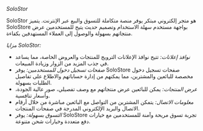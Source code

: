 *SoloStor*

SoloStor هو متجر إلكتروني مبتكر يوفر منصة متكاملة للتسوق والبيع عبر الإنترنت. يتميز SoloStore بواجهة مستخدم سهلة الاستخدام وتصميم حديث يتيح للمستخدمين عرض منتجاتهم بسهولة والوصول إلى العملاء المستهدفين بكفاءة.

*مزايا SoloStor:*

- *نوافذ إعلانات:* تتيح نوافذ الإعلانات الترويج للمنتجات والعروض الخاصة، مما يساعد في جذب المزيد من الزوار وزيادة المبيعات.
- *صفحات تسجيل دخول للمستخدمين:* يوفر SoloStore صفحات تسجيل دخول مخصصة للبائعين والمشترين، مما يمكنهم من إدارة حساباتهم والاطلاع على تفاصيل الطلبات بسهولة.
- *عرض المنتجات:* يمكن للبائعين عرض منتجاتهم مع وصف تفصيلي، صور عالية الجودة، وأسعار تنافسية.
- *معلومات الاتصال:* يتمكن المشترين من التواصل مع البائعين مباشرة من خلال أرقام الاتصال والبريد الإلكتروني المدرجة في صفحات المنتجات.
- *التسوق بسهولة:* يوفر SoloStore تجربة تسوق مريحة وآمنة للمستخدمين مع خيارات دفع متعددة وخيارات شحن متنوعة.
